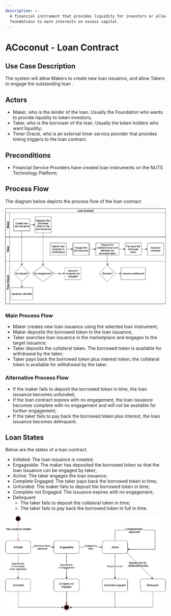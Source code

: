 ```yaml
---
description: >-
  A financial instrument that provides liquidity for investors or allows
  foundations to earn interests on excess capital.
---
```


# ACoconut - Loan Contract

## Use Case Description

The system will allow Makers to create new loan issuance, and allow Takers to engage the outstanding loan .

## Actors

* Maker, who is the lender of the loan. Usually the Foundation who wants to provide liquidity to token investors;
* Taker, who is the borrower of the loan. Usually the token holders who want liquidity;
* Timer Oracle, who is an external timer service provider that provides timing triggers to the loan contract.

## Preconditions

* Financial Service Providers have created loan instruments on the NUTS Technology Platform;

## Process Flow

The diagram below depicts the process flow of the loan contract.

![](../../.gitbook/assets/loan-interaction-diagram.jpg)

### Main Process Flow

* Maker creates new loan issuance using the selected loan instrument;
* Maker deposits the borrowed token to the loan issuance;
* Taker searches loan issuance in the marketplace and engages to the target issuance;
* Taker deposits the collateral token. The borrowed token is available for withdrawal by the taker;
* Taker pays back the borrowed token plus interest token; the collateral token is available for withdrawal by the taker.

### Alternative Process Flow

* If the maker fails to deposit the borrowed token in time, the loan issuance becomes unfunded;
* If the loan contract expires with no engagement, the loan issuance becomes complete with no engagement and will not be available for further engagement;
* If the taker fails to pay back the borrowed token plus interest, the loan issuance becomes delinquent.

## Loan States

Below are the states of a loan contract.

* Initiated: The loan issuance is created;
* Engageable: The maker has deposited the borrowed token so that the loan issuance can be engaged by taker;
* Active: The taker engages the loan issuance;
* Complete Engaged: The taker pays back the borrowed token in time;
* Unfunded: The maker fails to deposit the borrowed token in time;
* Complete not Engaged: The issuance expires with no engagement;
* Delinquent
  * The taker fails to deposit the collateral token in time;
  * The taker fails to pay back the borrowed token in full in time.

![](../../.gitbook/assets/loan-state-diagram-1.jpg)

